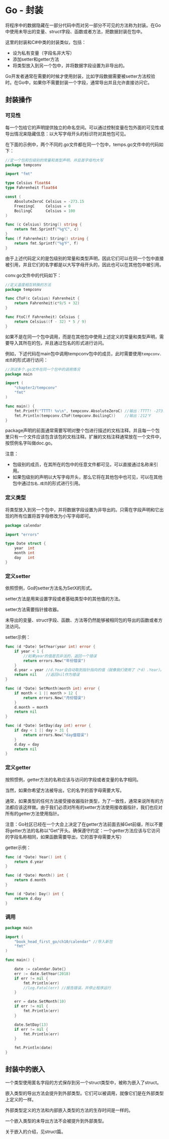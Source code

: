 # Go - 封装

将程序中的数据隐藏在一部分代码中而对另一部分不可见的方法称为封装。在Go中使用未导出的变量、struct字段、函数或者方法，把数据封装在包中。

这里的封装和C#中类的封装类似，包括：

- 设为私有变量（字段名非大写）
- 添加setter和getter方法
- 将类型放入到另一个包中，并将数据字段设置为非导出的。



Go开发者通常在需要的时候才使用封装，比如字段数据需要被setter方法校验时。在Go中，如果你不需要封装一个字段，通常导出并且允许直接访问它。



## 封装操作

### 可见性

每一个包给它的声明提供独立的命名空间。可以通过控制变量在包外面的可见性或导出情况来隐藏信息：以大写字母开头的标识符对其他包可见。

在下面的示例中，两个不同的.go文件都在同一个包中，temps.go文件中的代码如下：

```go
//定一个包和包级别的常量和类型声明，并且首字母均大写
package tempconv

import "fmt"

type Celsius float64
type Fahrenheit float64

const (
	AbsoluteZeroC Celsius = -273.15
	FreezingC     Celsius = 0
	BoilingC      Celsius = 100
)

func (c Celsius) String() string {
	return fmt.Sprintf("%g℃", c)
}
func (f Fahrenheit) String() string {
	return fmt.Sprintf("%g℉", f)
}
```

由于上述代码定义的是包级别的常量和类型声明，因此它们可以在同一个包中直接被引用，并且它们的名字都是以大写字母开头的，因此也可以在其他包中被引用。

conv.go文件中的代码如下：

```go
//定义温度相互转换的方法
package tempconv

func CToF(c Celsius) Fahrenheit {
	return Fahrenheit(c*9/5 + 32)
}

func FtoC(f Fahrenheit) Celsius {
	return Celsius((f - 32) * 5 / 9)
}
```

如果不是在同一个包中调用，而是在其他包中使用上述定义的常量和类型声明，需要导入其所在的包，并且通过包名的形式进行访问。

例如，下述代码在main包中调用tempconv包中的成员，此时需要使用`tempconv.成员`的形式进行访问：

```go
//测试多个.go文件在同一个包中的调用情况
package main

import (
	"chapter2/tempconv"
	"fmt"
)

func main() {
	fmt.Printf("TTTT! %v\n", tempconv.AbsoluteZeroC) //输出：TTTT! -273.15℃
	fmt.Println(tempconv.CToF(tempconv.BoilingC))    //输出：212℉
}
```

package声明的前面通常需要写明对整个包进行描述的文档注释。并且每一个包里只有一个文件应该包含该包的文档注释。扩展的文档注释通常放在一个文件中，按惯例名字叫做doc.go。

注意：

- 包级别的成员，在其所在的包中的任意文件都可见，可以直接通过名称来引用。
- 如果包级别的声明以大写字母开头，那么它将在其他包中也可见，可以在其他包中通过`包名.成员`的形式进行引用。

### 定义类型

将类型放入到另一个包中，并将数据字段设置为非导出的。只需在字段声明和它出现的所有位置将首字母修改为小写字母即可。

```go
package calendar

import "errors"

type Date struct {
	year  int
	month int
	day   int
}
```

### 定义setter

依照惯例，Go的setter方法名为SetX的形式。

setter方法是用来设置字段或者基础类型中的其他值的方法。

setter方法需要指针接收器。

未导出的变量、struct字段、函数、方法等仍然能够被相同包的导出的函数或者方法访问。

setter示例：

```go
func (d *Date) SetYear(year int) error {
	if year < 1 {
		//如果year的值是否非法的，返回一个错误
		return errors.New("年份错误")
	}
	d.year = year //d.Year会自动取到指针指向的值（就像我们使用了（*d）.Year）。
	return nil 	  //返回nil作为错误
}

func (d *Date) SetMonth(month int) error {
	if month < 1 || month > 12 {
		return errors.New("月份错误")
	}
	d.month = month
	return nil
}

func (d *Date) SetDay(day int) error {
	if day < 1 || day > 31 {
		return errors.New("day值错误")
	}
	d.day = day
	return nil
}

```

### 定义getter

按照惯例，getter方法的名称应该与访问的字段或者变量的名字相同。

当然，如果你希望方法被导出，它的名字的首字母需要大写。

通常，如果类型的任何方法接受接收器指针类型，为了一致性，通常来说所有的方法都应该这样做。由于我们必须对所有的setter方法使用接收器指针，我们也应对所有的getter方法使用指针。

注意：Go社区已经在一个大会上决定了在getter方法前面去掉Get前缀，所以不要将getter方法的名称以“Get”开头。确保遵守约定：一个getter方法应该与它访问的字段名称相同，如果函数需要导出，它的首字母需要大写）

getter示例：

```go
func (d *Date) Year() int {
	return d.year
}

func (d *Date) Month() int {
	return d.month
}

func (d *Date) Day() int {
	return d.day
}

```



### 调用

```go
package main

import (
	"book_head_first_go/ch10/calendar" //导入新包
	"fmt"
)

func main() {

	date := calendar.Date{}
	err := date.SetYear(2018)
	if err != nil {
		fmt.Println(err)
		//log.Fatal(err) //报告错误，并停止程序运行
	}

	err = date.SetMonth(10)
	if err != nil {
		fmt.Println(err)
	}

	date.SetDay(13)
	if err != nil {
		fmt.Println(err)
	}

	fmt.Println(date)
}
```

## 封装中的嵌入

一个类型使用匿名字段的方式保存到另一个struct类型中，被称为嵌入了struct。

嵌入类型的导出方法会提升到外部类型。它们可以被调用，就像它们是在外部类型上定义的一样。

外部类型定义的方法和内部嵌入类型的方法的生存时间是一样的。

一个嵌入类型的未导出方法不会被提升到外部类型。

关于嵌入的介绍，见struct篇。



